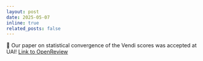 ```yaml
---
layout: post
date: 2025-05-07
inline: true
related_posts: false
---
```


:tada: Our paper on statistical convergence of the Vendi scores was accepted at UAI! [Link to OpenReview](https://openreview.net/forum?id=Vb5sG3ZQjE)
